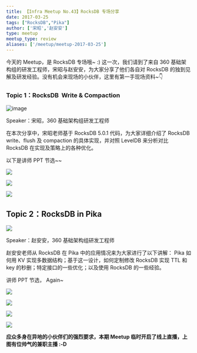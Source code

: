 ```yaml
---
title: 【Infra Meetup No.43】RocksDB 专场分享 
date: 2017-03-25
tags: ["RocksDB","Pika"]
author: ['宋昭','赵安安']
type: meetup
meetup_type: review
aliases: ['/meetup/meetup-2017-03-25']
---
```


今天的 Meetup，是 RocksDB 专场哦~ :) 这一次，我们请到了来自 360 基础架构组的研发工程师，宋昭与赵安安，为大家分享了他们各自对 RocksDB 的独到见解及研发经验。没有机会来现场的小伙伴，这里有第一手现场资料~👇

### Topic 1：RocksDB  Write & Compaction

![image](http://upload-images.jianshu.io/upload_images/542677-eb924341cd12dd98?imageMogr2/auto-orient/strip%7CimageView2/2/w/1240)

Speaker：宋昭，360 基础架构组研发工程师

在本次分享中，宋昭老师基于 RocksDB 5.0.1 代码，为大家详细介绍了 RocksDB write、flush 及 compaction 的具体实现，并对照 LevelDB 来分析对比 RocksDB 在实现及策略上的各种优化。

以下是讲师 PPT 节选~~

![](http://upload-images.jianshu.io/upload_images/542677-b861612552df58a5?imageMogr2/auto-orient/strip%7CimageView2/2/w/1240)

![](http://upload-images.jianshu.io/upload_images/542677-4cf4b7bc4d36ed7e?imageMogr2/auto-orient/strip%7CimageView2/2/w/1240)

![](http://upload-images.jianshu.io/upload_images/542677-74bdcf5f7c8c0f06?imageMogr2/auto-orient/strip%7CimageView2/2/w/1240)

## Topic 2：RocksDB in Pika 

![](http://upload-images.jianshu.io/upload_images/542677-36adc41b0ff36717?imageMogr2/auto-orient/strip%7CimageView2/2/w/1240)

Speaker：赵安安，360 基础架构组研发工程师

赵安安老师从 RocksDB 在 Pika 中的应用情况来为大家进行了以下讲解： Pika 如何用 KV 实现多数据结构；基于这一设计，如何定制修改 RocksDB 实现 TTL 和 key 的秒删；特定接口的一些优化；以及使用 RocksDB 的一些经验。

讲师 PPT 节选， Again~

![](http://upload-images.jianshu.io/upload_images/542677-f66f1f7ee2206bcc?imageMogr2/auto-orient/strip%7CimageView2/2/w/1240)

![](http://upload-images.jianshu.io/upload_images/542677-1cab270ae298ad2f?imageMogr2/auto-orient/strip%7CimageView2/2/w/1240)

![](http://upload-images.jianshu.io/upload_images/542677-17feebcf3917df7b?imageMogr2/auto-orient/strip%7CimageView2/2/w/1240)

![](http://upload-images.jianshu.io/upload_images/542677-6432d1845c71508e?imageMogr2/auto-orient/strip%7CimageView2/2/w/1240)

**应众多身在异地的小伙伴们的强烈要求，本期 Meetup 临时开启了线上直播，上图有位帅气的兼职主播 :-D**

